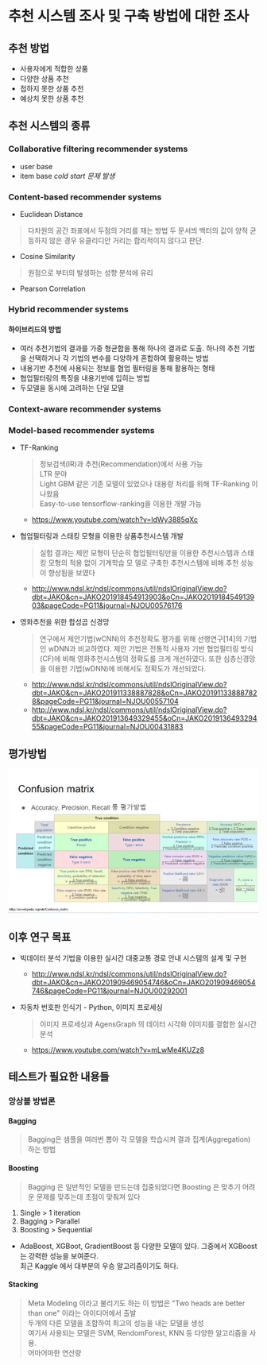 # 추천 시스템 조사 및 구축 방법에 대한 조사
## 추천 방법
- 사용자에게 적합한 상품
- 다양한 상품 추천
- 접하지 못한 상품 추천
- 예상치 못한 상품 추천

## 추천 시스템의 종류
### Collaborative filtering recommender systems
- user base
- item base
*cold start 문제 발생*
### Content-based recommender systems
- Euclidean Distance
> 다차원의 공간 좌표에서 두점의 거리를 재는 방법
> 두 문서븨 백터의 값이 양적 균등하지 않은 경우 유클리디안 거리는 합리적이지 않다고 판단. 
- Cosine Similarity
> 원점으로 부터의 발생하는 성향 분석에 유리
- Pearson Correlation
### Hybrid recommender systems
#### 하이브리드의 방법
- 여러 추천기법의 결과를 가중 형균합을 통해 하나의 결과로 도출.
하나의 추천 기법을 선택하거나 각 기법의 변수를 다양하게 혼합하여 활용하는 방법
- 내용기반 추천에 사용되는 정보를 협업 필터링을 통해 활용하는 형태
- 협업필터링의 특징을 내용기반에 입히는 방법
- 두모델을 동시에 고려하는 단일 모델
### Context-aware recommender systems


### Model-based recommender systems
- TF-Ranking 
    > 정보검색(IR)과 추천(Recommendation)에서 사용 가능<br />
      LTR 분야<br />
      Light GBM 같은 기존 모델이 있었으나 대용량 처리를 위해 TF-Ranking 이 나왔음<br />
      Easy-to-use
      tensorflow-ranking을 이용한 개발 가능
    + https://www.youtube.com/watch?v=ldWy3885qXc

- 협업필터링과 스태킹 모형을 이용한 상품추천시스템 개발
    > 실험 결과는 제안 모형이 단순히 협업필터링만을 이용한 추천시스템과 스태킹 모형의 적용 없이 기계학습 모 델로 구축한 추천시스템에 비해 추천 성능이 향상됨을 보였다
    + http://www.ndsl.kr/ndsl/commons/util/ndslOriginalView.do?dbt=JAKO&cn=JAKO201918454913903&oCn=JAKO201918454913903&pageCode=PG11&journal=NJOU00576176

- 영화추천을 위한 합성곱 신경망
    > 연구에서 제안기법(wCNN)의 추천정확도 평가를 위해 선행연구[14]의 기법인 wDNN과 비교하였다. 제안 기법은 전통적 사용자 기반 협업필터링 방식(CF)에 비해 영화추천시스템의 정확도를 크게 개선하였다. 또한 심층신경망을 이용한 기법(wDNN)에 비해서도 정확도가 개선되었다.
    + http://www.ndsl.kr/ndsl/commons/util/ndslOriginalView.do?dbt=JAKO&cn=JAKO201911338887828&oCn=JAKO201911338887828&pageCode=PG11&journal=NJOU00557104
    + http://www.ndsl.kr/ndsl/commons/util/ndslOriginalView.do?dbt=JAKO&cn=JAKO201913649329455&oCn=JAKO201913649329455&pageCode=PG11&journal=NJOU00431883


## 평가방법
![ConfusionMatrix](./image/ConfusionMatrix.PNG)

## 이후 연구 목표
- 빅데이터 분석 기법을 이용한 실시간 대중교통 경로 안내 시스템의 설계 및 구현
    +  http://www.ndsl.kr/ndsl/commons/util/ndslOriginalView.do?dbt=JAKO&cn=JAKO201909469054746&oCn=JAKO201909469054746&pageCode=PG11&journal=NJOU00292001

- 자동차 번호판 인식기 - Python, 이미지 프로세싱
    > 이미지 프로세싱과 AgensGraph 의 데이터 시각화 이미지를 결합한 실시간 분석
    + https://www.youtube.com/watch?v=mLwMe4KUZz8


## 테스트가 필요한 내용들
### 앙상블 방법론
#### Bagging
> Bagging은 샘플을 여러번 뽑아 각 모델을 학습시켜 결과 집계(Aggregation) 하는 방법
#### Boosting
> Bagging 은 일반적인 모델을 만드는데 집중되었다면 Boosting 은 맞추기 어려운 문제를 맞추는데 초점이 맞춰져 있다
1. Single > 1 iteration
2. Bagging > Parallel
3. Boosting > Sequential
- AdaBoost, XGBoot, GradientBoost 등 다양한 모델이 있다. 그중에서 XGBoost는 강력한 성능을 보여준다.<br />
  최근 Kaggle 에서 대부분의 우승 알고리즘이기도 하다.
#### Stacking
> Meta Modeling 이라고 불리기도 하는 이 방법은 "Two heads are better than one" 이라는 아이디어에서 출발<br />
  두개의 다른 모델을 조합하여 최고의 성능을 내는 모델을 생성<br />
  여기서 사용되는 모델은 SVM, RendomForest, KNN 등 다양한 알고리즘을 사용.<br />
  어마어마한 연산량

